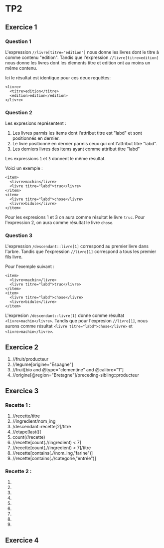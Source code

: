 # TP2

## Exercice 1

### Question 1

L'expression `//livre[titre="edition"]` nous donne les livres dont le titre à comme contenu "edition". Tandis que l'expression `//livre[titre=edition]` nous donne les livres dont les élements titre et edition ont au moins un même contenu.

Ici le résultat est identique pour ces deux requêtes:

```
<livre>
  <titre>edition</titre>
  <edition>edition</edition>
</livre>
```

### Question 2
Les expresions représentent :
1. Les livres parmis les items dont l'attribut titre est "labd" et sont positionnés en dernier.
2. Le livre positionné en dernier parmis ceux qui ont l'attribut titre "labd".
3. Les derniers livres des items ayant comme attribut titre "labd"

Les expressions `1` et `3` donnent le même résultat.

Voici un exemple :

```
<item>  
  <livre>machin</livre>  
  <livre titre="labd">truc</livre>
</item>
<item>
  <livre titre="labd">chose</livre>
  <livre>bidule</livre>
</item>
```

Pour les expresions 1 et 3 on aura comme résultat le livre `truc`. Pour l'expression 2, on aura comme résultat le livre `chose`.

### Question 3

L'expression `/descendant::livre[1]` correspond au premier livre dans l'arbre. Tandis que l'expression `//livre[1]` correspond a tous les premier fils livre.

Pour l'exemple suivant :

```
<item>  
  <livre>machin</livre>  
  <livre titre="labd">truc</livre>
</item>
<item>
  <livre titre="labd">chose</livre>
  <livre>bidule</livre>
</item>
```

L'expresion `/descendant::livre[1]` donne comme résultat `<livre>machin</livre>`. Tandis que pour l'expresion `//livre[1]`, nous aurons comme résultat `<livre titre="labd">chose</livre>` et `<livre>machin</livre>`.

## Exercice 2

1. //fruit/producteur
2. //legume[origine="Espagne"]
3. //fruit[bio and @type="clementine" and @calibre="1"]
4. //origine[@region="Bretagne"]/preceding-sibling::producteur

## Exercice 3

### Recette 1 :

1. //recette/titre
2. //ingredient/nom_ing
3. /descendant::recette[2]/titre
4. //etape[last()]
5. count(//recette)
6. //recette[count(.//ingredient) < 7]
7. //recette[count(.//ingredient) < 7]/titre
8. //recette[contains(.//nom_ing,"farine")]
9. //recette[contains(.//categorie,"entrée")]

### Recette 2 :

1.
2.
3.
4.
5.
6.
7.
8.
9.

## Exercice 4

